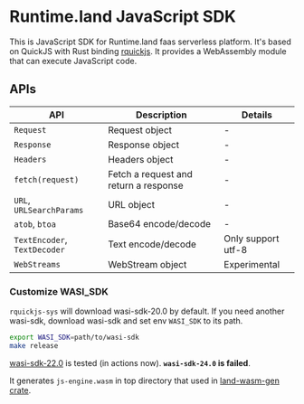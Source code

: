 # Runtime.land JavaScript SDK

This is JavaScript SDK for Runtime.land faas serverless platform. It's based on QuickJS with Rust binding [rquickjs](https://github.com/DelSkayn/rquickjs). It provides a WebAssembly module that can execute JavaScript code.

## APIs

| API | Description | Details |
| --- | --- | --- |
| `Request` | Request object | - |
| `Response` | Response object | - |
| `Headers` | Headers object | - |
| `fetch(request)` | Fetch a request and return a response | - |
| `URL`, `URLSearchParams` | URL object | - |
| `atob`, `btoa` | Base64 encode/decode | - |
| `TextEncoder`, `TextDecoder` | Text encode/decode | Only support utf-8 |
| `WebStreams` | WebStream object | Experimental |

### Customize WASI_SDK

`rquickjs-sys` will download wasi-sdk-20.0 by default. If you need another wasi-sdk, download wasi-sdk and set env `WASI_SDK` to its path.

```bash
export WASI_SDK=path/to/wasi-sdk
make release
```

[wasi-sdk-22.0](https://github.com/WebAssembly/wasi-sdk/releases/tag/wasi-sdk-22) is tested (in actions now).
**`wasi-sdk-24.0` is failed**.

It generates `js-engine.wasm` in top directory that used in [land-wasm-gen crate](https://github.com/fuxiaohei/runtime-land/tree/main/lib/wasm-gen/engine).

